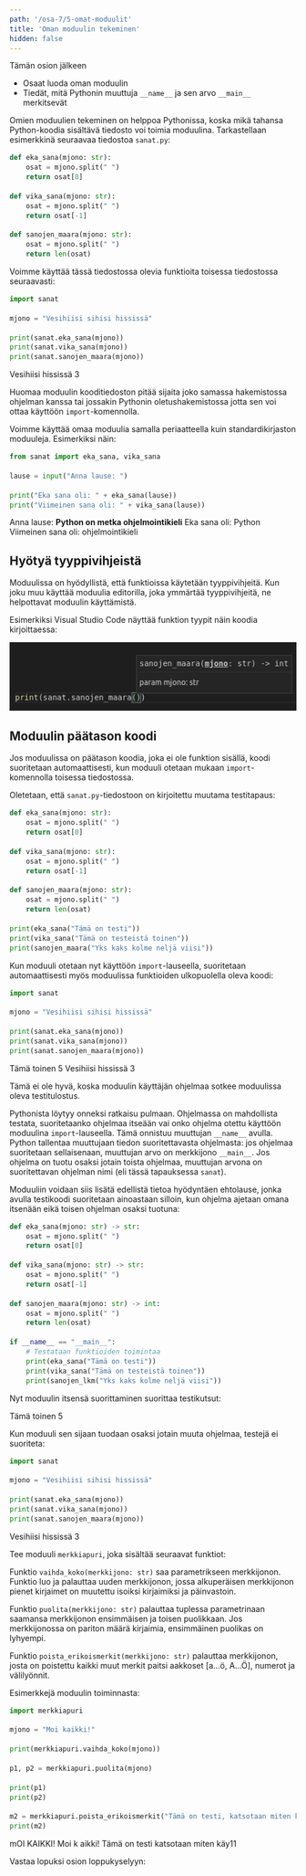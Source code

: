 ```yaml
---
path: '/osa-7/5-omat-moduulit'
title: 'Oman moduulin tekeminen'
hidden: false
---
```


<text-box variant='learningObjectives' name='Oppimistavoitteet'>

Tämän osion jälkeen

- Osaat luoda oman moduulin
- Tiedät, mitä Pythonin muuttuja `__name__` ja sen arvo `__main__` merkitsevät

</text-box>

Omien moduulien tekeminen on helppoa Pythonissa, koska mikä tahansa Python-koodia sisältävä tiedosto voi toimia moduulina. Tarkastellaan esimerkkinä seuraavaa tiedostoa `sanat.py`:

```python
def eka_sana(mjono: str):
    osat = mjono.split(" ")
    return osat[0]

def vika_sana(mjono: str):
    osat = mjono.split(" ")
    return osat[-1]

def sanojen_maara(mjono: str):
    osat = mjono.split(" ")
    return len(osat)
```

Voimme käyttää tässä tiedostossa olevia funktioita toisessa tiedostossa seuraavasti:

```python
import sanat

mjono = "Vesihiisi sihisi hississä"

print(sanat.eka_sana(mjono))
print(sanat.vika_sana(mjono))
print(sanat.sanojen_maara(mjono))
```

<sample-output>

Vesihiisi
hississä
3

</sample-output>

Huomaa moduulin kooditiedoston pitää sijaita joko samassa hakemistossa ohjelman kanssa tai jossakin Pythonin oletushakemistossa jotta sen voi ottaa käyttöön `import`-komennolla.

Voimme käyttää omaa moduulia samalla periaatteella kuin standardikirjaston moduuleja. Esimerkiksi näin:

```python
from sanat import eka_sana, vika_sana

lause = input("Anna lause: ")

print("Eka sana oli: " + eka_sana(lause))
print("Viimeinen sana oli: " + vika_sana(lause))
```

<sample-output>

Anna lause: **Python on metka ohjelmointikieli**
Eka sana oli: Python
Viimeinen sana oli: ohjelmointikieli

</sample-output>

## Hyötyä tyyppivihjeistä

Moduulissa on hyödyllistä, että funktioissa käytetään tyyppivihjeitä. Kun joku muu käyttää moduulia editorilla, joka ymmärtää tyyppivihjeitä, ne helpottavat moduulin käyttämistä.

Esimerkiksi Visual Studio Code näyttää funktion tyypit näin koodia kirjoittaessa:

<img src="7_vihje.png">

## Moduulin päätason koodi

Jos moduulissa on päätason koodia, joka ei ole funktion sisällä, koodi suoritetaan automaattisesti, kun moduuli otetaan mukaan `import`-komennolla toisessa tiedostossa.

Oletetaan, että `sanat.py`-tiedostoon on kirjoitettu muutama testitapaus:

```python
def eka_sana(mjono: str):
    osat = mjono.split(" ")
    return osat[0]

def vika_sana(mjono: str):
    osat = mjono.split(" ")
    return osat[-1]

def sanojen_maara(mjono: str):
    osat = mjono.split(" ")
    return len(osat)

print(eka_sana("Tämä on testi"))
print(vika_sana("Tämä on testeistä toinen"))
print(sanojen_maara("Yks kaks kolme neljä viisi"))
```

Kun moduuli otetaan nyt käyttöön `import`-lauseella, suoritetaan automaattisesti myös moduulissa funktioiden ulkopuolella oleva koodi:

```python
import sanat

mjono = "Vesihiisi sihisi hississä"

print(sanat.eka_sana(mjono))
print(sanat.vika_sana(mjono))
print(sanat.sanojen_maara(mjono))
```

<sample-output>

Tämä
toinen
5
Vesihiisi
hississä
3

</sample-output>

Tämä ei ole hyvä, koska moduulin käyttäjän ohjelmaa sotkee moduulissa oleva testitulostus.

Pythonista löytyy onneksi ratkaisu pulmaan. Ohjelmassa on mahdollista testata, suoritetaanko ohjelmaa itseään vai onko ohjelma otettu käyttöön moduulina `import`-lauseella. Tämä onnistuu muuttujan `__name__` avulla. Python tallentaa muuttujaan tiedon suoritettavasta ohjelmasta: jos ohjelmaa suoritetaan sellaisenaan, muuttujan arvo on merkkijono `__main__`. Jos ohjelma on tuotu osaksi jotain toista ohjelmaa, muuttujan arvona on suoritettavan ohjelman nimi (eli tässä tapauksessa `sanat`).

Moduuliin voidaan siis lisätä edellistä tietoa hyödyntäen ehtolause, jonka avulla testikoodi suoritetaan ainoastaan silloin, kun ohjelma ajetaan omana itsenään eikä toisen ohjelman osaksi tuotuna:

```python
def eka_sana(mjono: str) -> str:
    osat = mjono.split(" ")
    return osat[0]

def vika_sana(mjono: str) -> str:
    osat = mjono.split(" ")
    return osat[-1]

def sanojen_maara(mjono: str) -> int:
    osat = mjono.split(" ")
    return len(osat)

if __name__ == "__main__":
    # Testataan funktioiden toimintaa
    print(eka_sana("Tämä on testi"))
    print(vika_sana("Tämä on testeistä toinen"))
    print(sanojen_lkm("Yks kaks kolme neljä viisi"))
```

Nyt moduulin itsensä suorittaminen suorittaa testikutsut:

<sample-output>

Tämä
toinen
5

</sample-output>

Kun moduuli sen sijaan tuodaan osaksi jotain muuta ohjelmaa, testejä ei suoriteta:

```python
import sanat

mjono = "Vesihiisi sihisi hississä"

print(sanat.eka_sana(mjono))
print(sanat.vika_sana(mjono))
print(sanat.sanojen_maara(mjono))
```

<sample-output>

Vesihiisi
hississä
3

</sample-output>

<programming-exercise name='Merkkiapuri' tmcname='osa07-17_merkkiapuri'>

Tee moduuli `merkkiapuri`, joka sisältää seuraavat funktiot:

Funktio `vaihda_koko(merkkijono: str)` saa parametrikseen merkkijonon. Funktio luo ja palauttaa uuden merkkijonon, jossa alkuperäisen merkkijonon pienet kirjaimet on muutettu isoiksi kirjaimiksi ja päinvastoin.

Funktio `puolita(merkkijono: str)` palauttaa tuplessa parametrinaan saamansa merkkijonon ensimmäisen ja toisen puolikkaan. Jos merkkijonossa on pariton määrä kirjaimia, ensimmäinen puolikas on lyhyempi.

Funktio `poista_erikoismerkit(merkkijono: str)` palauttaa merkkijonon, josta on poistettu kaikki muut merkit paitsi aakkoset [a...ö, A...Ö], numerot ja välilyönnit.

Esimerkkejä moduulin toiminnasta:

```python
import merkkiapuri

mjono = "Moi kaikki!"

print(merkkiapuri.vaihda_koko(mjono))

p1, p2 = merkkiapuri.puolita(mjono)

print(p1)
print(p2)

m2 = merkkiapuri.poista_erikoismerkit("Tämä on testi, katsotaan miten käy!!!11!")
print(m2)
```

<sample-output>

mOI KAIKKI!
Moi k
aikki!
Tämä on testi katsotaan miten käy11

</sample-output>

</programming-exercise>

<quiz id="ba441593-9d77-54ff-8bd4-83b8df3df493"></quiz>

Vastaa lopuksi osion loppukyselyyn:

<quiz id="6ad46e3e-ffe2-57d3-ac57-16fe47e703e7"></quiz>
